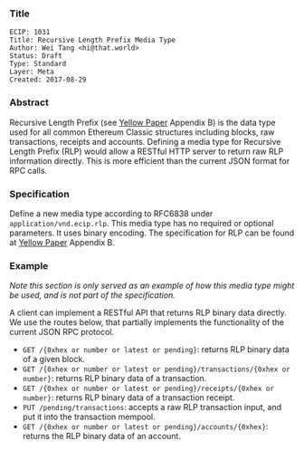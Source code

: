 ### Title

    ECIP: 1031
    Title: Recursive Length Prefix Media Type
    Author: Wei Tang <hi@that.world>
    Status: Draft
    Type: Standard
    Layer: Meta
    Created: 2017-08-29
    
### Abstract

Recursive Length Prefix (see [Yellow Paper](https://ethereum.github.io/yellowpaper/paper.pdf) Appendix B) is the data type used for all common Ethereum Classic structures including blocks, raw transactions, receipts and accounts. Defining a media type for Recursive Length Prefix (RLP) would allow a RESTful HTTP server to return raw RLP information directly. This is more efficient than the current JSON format for RPC calls.

### Specification

Define a new media type according to RFC6838 under `application/vnd.ecip.rlp`. This media type has no required or optional parameters. It uses binary encoding. The specification for RLP can be found at [Yellow Paper](https://ethereum.github.io/yellowpaper/paper.pdf) Appendix B.

### Example

*Note this section is only served as an example of how this media type might be used, and is not part of the specification.*

A client can implement a RESTful API that returns RLP binary data directly. We use the routes below, that partially implements the functionality of the current JSON RPC protocol.

* `GET /{0xhex or number or latest or pending}`: returns RLP binary data of a given block.
* `GET /{0xhex or number or latest or pending}/transactions/{0xhex or number}`: returns RLP binary data of a transaction.
* `GET /{0xhex or number or latest or pending}/receipts/{0xhex or number}`: returns RLP binary data of a transaction receipt.
* `PUT /pending/transactions`: accepts a raw RLP transaction input, and put it into the transaction mempool.
* `GET /{0xhex or number or latest or pending}/accounts/{0xhex}`: returns the RLP binary data of an account.
